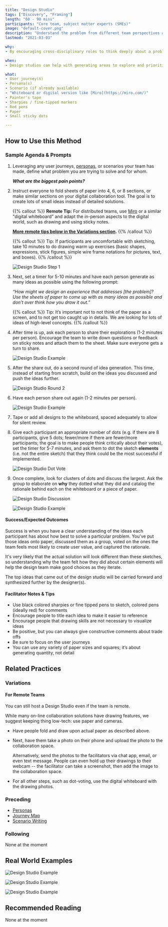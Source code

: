 ```yaml
---
title: "Design Studio"
tags: ["Discovery", "Framing"]
length: "60 - 90 mins"
participants: "Core team, subject matter experts (SMEs)"
image: "default-cover.png"
description: "Understand the problem from different team perspectives and generate many solution sketches using scenario as a guide"
lastmod: "2021-03-03"

why:
- By encouraging cross-disciplinary roles to think deeply about a problem simultaneously, we discover many more unknowns than if a designer sketched alone. Additionally, when developers are in the process they understand where the product and/or service are going and are able to make better decisions. It can save them time later as they're developing the product we create as a team.

when:
- Design studios can help with generating areas to explore and prioritize a range of different problem areas early in the Discovery process. They can also be used to generate a great number of ideas to address more granular user needs later on.  

what:
- User journey(s)
- Persona(s)
- Scenario (if already available)
- "Whiteboard or digital version like [Miro](https://miro.com/)" 
- Painter's tape
- Sharpies / fine-tipped markers
- Red pens
- Paper
- Small sticky dots

---
```

## How to Use this Method
### Sample Agenda & Prompts
1. Leveraging any user journeys, [personas](/practices/personas), or scenarios your team has made, define what problem you are trying to solve and for whom. 

   ***What are the biggest pain points?***

1. Instruct everyone to fold sheets of paper into 4, 6, or 8 sections, or make similar sections on your digital collaboration tool. The goal is to create lots of small ideas instead of detailed solutions.

   {{% callout %}}
   **Remote Tip:** For distributed teams, use [Miro](https://miro.com/) or a similar "digital whiteboard" and adapt the in-person aspects to the digital world, such as drawing and using sticky notes. 
   
   **[More remote tips below in the Variations section](#variations).**
   {{% /callout %}}

   {{% callout %}}
   Tip: If participants are uncomfortable with sketching, take 10 minutes to do drawing warm up exercises (basic shapes, expressions, stick figures, simple wire frame notations for pictures, text, and boxes).
   {{% /callout %}}
   
   ![Design Studio Step 1](/images/practices/design-studio/ds-1.png)

1. Next, set a timer for 5-10 minutes and have each person generate as many ideas as possible using the following prompt:

   _“How might we design an experience that addresses [the problem]? Use the sheets of paper to come up with as many ideas as possible and don’t over think how you draw it out.”_

   {{% callout %}}
   Tip: It’s important not to not think of the paper as a screen, and to not get too caught up in details. We are looking for lots of ideas of high-level concepts.
   {{% /callout %}}
   
1. After time is up, ask each person to share their explorations (1-2 minutes per person). Encourage the team to write down questions or feedback on sticky notes and attach them to the sheet. Make sure everyone gets a turn to share.

   ![Design Studio Example](/images/practices/design-studio/ds-example-1.png)
 
1. After the share out, do a second round of idea generation. This time, instead of starting from scratch, build on the ideas you discussed and push the ideas further.

   ![Design Studio Round 2](/images/practices/design-studio/ds-2.png)
 
1. Have each person share out again (1-2 minutes per person).

   ![Design Studio Example](/images/practices/design-studio/ds-example-4.png)
 
1. Tape or add all designs to the whiteboard, spaced adequately to allow for silent review.
 
1. Give each participant an appropriate number of dots (e.g. if there are 8 participants, give 5 dots; fewer/more if there are fewer/more participants; the goal is to make people think critically about their votes), set the timer for 5-7 minutes, and ask them to dot the sketch **elements** (i.e. not the entire sketch) that they think could be the most successful if implemented.

   ![Design Studio Dot Vote](/images/practices/design-studio/ds-3.png)
 
1. Once complete, look for clusters of dots and discuss the largest. Ask the group to elaborate on **why** they dotted what they did and catalog the rationale behind each on the whiteboard or a piece of paper.

   ![Design Studio Discussion](/images/practices/design-studio/ds-4.png)
   
   ![Design Studio Example](/images/practices/design-studio/ds-example-2.png)
 
#### Success/Expected Outcomes
Success is when you have a clear understanding of the ideas each participant has about how best to solve a particular problem. You've put those ideas onto paper, discussed them as a group, voted on the ones the team feels most likely to create user value, and captured the rationale.

It's very likely that the actual solution will look different than these sketches, so understanding why the team felt how they did about certain elements will help the design team make good choices as they iterate.

The top ideas that came out of the design studio will be carried forward and synthesized further by the designer(s).


#### Facilitator Notes & Tips

- Use black colored sharpies or fine tipped pens to sketch, colored pens (ideally red) for comments
- Encourage people to title each idea to make it easier to reference
- Encourage people that drawing skills are not necessary to visualize ideas
- Be positive, but you can always give constructive comments about trade offs
- Be sure to focus on the user journeys
- You can use any variety of paper sizes and squares; it’s about generating quantity, not detail

## Related Practices

### Variations

#### For Remote Teams
You can still host a Design Studio even if the team is remote. 

While many on-line collaboration solutions have drawing features, we suggest keeping thing low-tech: use paper and cameras. 

- Have people fold and draw upon actual paper as described above.

- Next, have them take a photo on their phone and upload the photo to the collaboration space.
   
   Alternatively, send the photos to the facilitators via chat app, email, or even text message. People can even hold up their drawings to their webcam -- the facilitator can take a screenshot, then add the image to the collaboration space.

- For all other steps, such as dot-voting, use the digital whiteboard with the drawing photos.

### Preceding
- [Personas](/practices/personas)
- [Journey Map](/practices/journey-map)
- [Scenario Writing](/practices/scenario-writing)

### Following
None at the moment

## Real World Examples
![Design Studio Example](/images/practices/design-studio/ds-example-3.png)

![Design Studio Example](/images/practices/design-studio/ds-example-5.png)

![Design Studio Example](/images/practices/design-studio/ds-example-6.png)

## Recommended Reading
None at the moment
